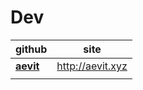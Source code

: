 # Dev

github | site
--------|------
**[aevit](https://github.com/Aevit)** | <http://aevit.xyz>
**[]()** | 